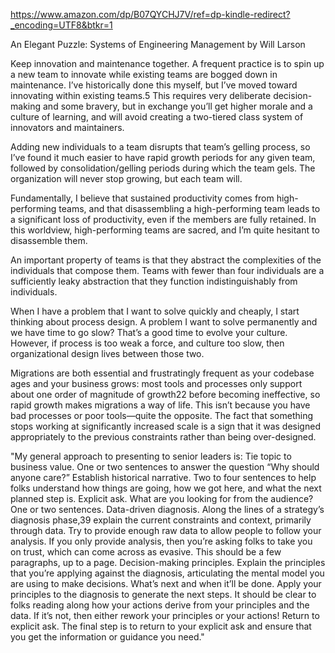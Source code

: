 https://www.amazon.com/dp/B07QYCHJ7V/ref=dp-kindle-redirect?_encoding=UTF8&btkr=1

An Elegant Puzzle: Systems of Engineering Management by Will Larson


Keep innovation and maintenance together. A frequent practice is to spin up a new team to innovate while existing teams are bogged down in maintenance. I’ve historically done this myself, but I’ve moved toward innovating within existing teams.5 This requires very deliberate decision-making and some bravery, but in exchange you’ll get higher morale and a culture of learning, and will avoid creating a two-tiered class system of innovators and maintainers.

Adding new individuals to a team disrupts that team’s gelling process, so I’ve found it much easier to have rapid growth periods for any given team, followed by consolidation/gelling periods during which the team gels. The organization will never stop growing, but each team will.

Fundamentally, I believe that sustained productivity comes from high-performing teams, and that disassembling a high-performing team leads to a significant loss of productivity, even if the members are fully retained. In this worldview, high-performing teams are sacred, and I’m quite hesitant to disassemble them.

An important property of teams is that they abstract the complexities of the individuals that compose them. Teams with fewer than four individuals are a sufficiently leaky abstraction that they function indistinguishably from individuals.

When I have a problem that I want to solve quickly and cheaply, I start thinking about process design. A problem I want to solve permanently and we have time to go slow? That’s a good time to evolve your culture. However, if process is too weak a force, and culture too slow, then organizational design lives between those two.

Migrations are both essential and frustratingly frequent as your codebase ages and your business grows: most tools and processes only support about one order of magnitude of growth22 before becoming ineffective, so rapid growth makes migrations a way of life. This isn’t because you have bad processes or poor tools—quite the opposite. The fact that something stops working at significantly increased scale is a sign that it was designed appropriately to the previous constraints rather than being over-designed.


"My general approach to presenting to senior leaders is: Tie topic to business value. One or two sentences to answer the question “Why should anyone care?” Establish historical narrative. Two to four sentences to help folks understand how things are going, how we got here, and what the next planned step is. Explicit ask. What are you looking for from the audience? One or two sentences. Data-driven diagnosis. Along the lines of a strategy’s diagnosis phase,39 explain the current constraints and context, primarily through data. Try to provide enough raw data to allow people to follow your analysis. If you only provide analysis, then you’re asking folks to take you on trust, which can come across as evasive. This should be a few paragraphs, up to a page. Decision-making principles. Explain the principles that you’re applying against the diagnosis, articulating the mental model you are using to make decisions. What’s next and when it’ll be done. Apply your principles to the diagnosis to generate the next steps. It should be clear to folks reading along how your actions derive from your principles and the data. If it’s not, then either rework your principles or your actions! Return to explicit ask. The final step is to return to your explicit ask and ensure that you get the information or guidance you need."
